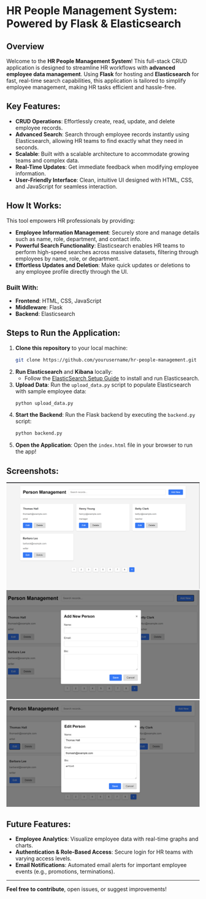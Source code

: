 # HR People Management System: Powered by Flask & Elasticsearch

## Overview
Welcome to the **HR People Management System**! This full-stack CRUD application is designed to streamline HR workflows with **advanced employee data management**. Using **Flask** for hosting and **Elasticsearch** for fast, real-time search capabilities, this application is tailored to simplify employee management, making HR tasks efficient and hassle-free. 

## Key Features:
- **CRUD Operations**: Effortlessly create, read, update, and delete employee records.
- **Advanced Search**: Search through employee records instantly using Elasticsearch, allowing HR teams to find exactly what they need in seconds.
- **Scalable**: Built with a scalable architecture to accommodate growing teams and complex data.
- **Real-Time Updates**: Get immediate feedback when modifying employee information.
- **User-Friendly Interface**: Clean, intuitive UI designed with HTML, CSS, and JavaScript for seamless interaction.

## How It Works:
This tool empowers HR professionals by providing:
- **Employee Information Management**: Securely store and manage details such as name, role, department, and contact info.
- **Powerful Search Functionality**: Elasticsearch enables HR teams to perform high-speed searches across massive datasets, filtering through employees by name, role, or department.
- **Effortless Updates and Deletion**: Make quick updates or deletions to any employee profile directly through the UI.

### **Built With:**
- **Frontend**: HTML, CSS, JavaScript
- **Middleware**: Flask
- **Backend**: Elasticsearch

## Steps to Run the Application:
1. **Clone this repository** to your local machine:
   ```bash
   git clone https://github.com/yourusername/hr-people-management.git
   ```
2. **Run Elasticsearch** and **Kibana** locally:
   - Follow the [ElasticSearch Setup Guide](https://www.elastic.co/guide/en/elasticsearch/reference/index.html) to install and run Elasticsearch.
3. **Upload Data**: Run the `upload_data.py` script to populate Elasticsearch with sample employee data:
   ```bash
   python upload_data.py
   ```
4. **Start the Backend**: Run the Flask backend by executing the `backend.py` script:
   ```bash
   python backend.py
   ```
5. **Open the Application**: Open the `index.html` file in your browser to run the app!

## Screenshots:
![Employee Management Screenshot](readme/front_page.png)
![Employee Management Screenshot](readme/add_new.png)
![Employee Management Screenshot](readme/edit.png)

## Future Features:
- **Employee Analytics**: Visualize employee data with real-time graphs and charts.
- **Authentication & Role-Based Access**: Secure login for HR teams with varying access levels.
- **Email Notifications**: Automated email alerts for important employee events (e.g., promotions, terminations).

---

**Feel free to contribute**, open issues, or suggest improvements!
